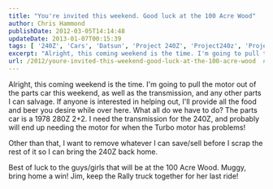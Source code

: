 ```yaml
---
title: "You're invited this weekend. Good luck at the 100 Acre Wood"
author: Chris Hammond
publishDate: 2012-03-05T14:14:48
updateDate: 2013-01-07T00:15:39
tags: [ '240Z', 'Cars', 'Datsun', 'Project 240Z', 'Project240z', 'Project240Zcom' ]
excerpt: "Alright, this coming weekend is the time. I'm going to pull the motor out of the parts car this weekend, as well as the transmission, and any other parts I can salvage. If anyone is interested in helping out, I'll provide all the food and beer you desire while over here. What all do we have to do? The parts car is a 1978 280Z 2+2. I need the transmission for the 240Z, and probably will end up needing the motor for when the Turbo motor has problems! Other than that, I want to remove whatever I can save/sell before I scrap the rest of it so I can bring the 240Z back home. Best of luck to the guys/girls that will be at the 100 Acre Wood. Muggy, bring home a win! Jim, keep the Rally truck together for her last..."
url: /2012/youre-invited-this-weekend-good-luck-at-the-100-acre-wood  # Use the generated URL with year
---
```

<p>Alright, this coming weekend is the time. I'm going to pull the motor out of the parts car this weekend, as well as the transmission, and any other parts I can salvage. If anyone is interested in helping out, I'll provide all the food and beer you desire while over here. What all do we have to do? The parts car is a 1978 280Z 2+2. I need the transmission for the 240Z, and probably will end up&nbsp;needing the motor for when the Turbo motor has problems!</p> <p>Other than that, I want to remove whatever I can save/sell before I scrap the rest of it so I can bring the 240Z back home.</p> <p>Best of luck to the guys/girls that will be at the 100 Acre Wood. Muggy, bring home a win! Jim, keep the Rally truck together for her last ride!</p>
